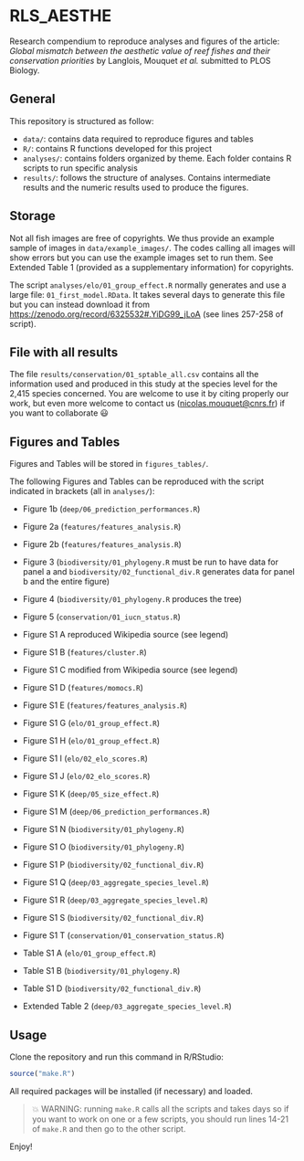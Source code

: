 # RLS_AESTHE

Research compendium to reproduce analyses and figures of the article: 
_Global mismatch between the aesthetic value of reef fishes and their conservation priorities_ 
by Langlois, Mouquet _et al._ submitted to PLOS Biology.


## General

This repository is structured as follow:

- `data/`: contains data required to reproduce figures and tables
- `R/`: contains R functions developed for this project
- `analyses/`: contains folders organized by theme. Each folder contains R scripts
to run specific analysis
- `results/`: follows the structure of analyses. Contains intermediate results 
and the numeric results used to produce the figures.



## Storage

Not all fish images are free of copyrights. We thus provide an example sample of 
images in `data/example_images/`. The codes calling all images will show errors 
but you can use the example images set to run them. See Extended Table 1 
(provided as a supplementary information) for copyrights. 

The script `analyses/elo/01_group_effect.R` normally generates and use a large 
file: `01_first_model.RData`. It takes several days to generate this file but 
you can instead download it from https://zenodo.org/record/6325532#.YiDG99_jLoA
(see lines 257-258 of script).



## File with all results  

The file `results/conservation/01_sptable_all.csv` contains all the information 
used and produced in this study at the species level for the 2,415 species 
concerned. You are welcome to use it by citing properly our work, but even more 
welcome to contact us (nicolas.mouquet@cnrs.fr) if you want to collaborate :smiley:



## Figures and Tables

Figures and Tables will be stored in `figures_tables/`.

The following Figures and Tables can be reproduced with the script indicated in 
brackets (all in `analyses/`):
    
- Figure 1b (`deep/06_prediction_performances.R`)
- Figure 2a (`features/features_analysis.R`)
- Figure 2b (`features/features_analysis.R`) 
- Figure 3 (`biodiversity/01_phylogeny.R` must be run to have data for panel a 
and `biodiversity/02_functional_div.R` generates data for panel b and the entire figure)
- Figure 4 (`biodiversity/01_phylogeny.R` produces the tree)
- Figure 5 (`conservation/01_iucn_status.R`)
- Figure S1 A reproduced Wikipedia source (see legend) 
- Figure S1 B (`features/cluster.R`) 
- Figure S1 C modified from Wikipedia source (see legend) 
- Figure S1 D  (`features/momocs.R`)
- Figure S1 E  (`features/features_analysis.R`)
- Figure S1 G  (`elo/01_group_effect.R`)
- Figure S1 H  (`elo/01_group_effect.R`)
- Figure S1 I  (`elo/02_elo_scores.R`)
- Figure S1 J (`elo/02_elo_scores.R`)
- Figure S1 K (`deep/05_size_effect.R`)
- Figure S1 M (`deep/06_prediction_performances.R`)
- Figure S1 N (`biodiversity/01_phylogeny.R`)
- Figure S1 O (`biodiversity/01_phylogeny.R`)
- Figure S1 P (`biodiversity/02_functional_div.R`)
- Figure S1 Q (`deep/03_aggregate_species_level.R`)
- Figure S1 R (`deep/03_aggregate_species_level.R`)
- Figure S1 S (`biodiversity/02_functional_div.R`)
- Figure S1 T (`conservation/01_conservation_status.R`)
      
- Table S1 A  (`elo/01_group_effect.R`)
- Table S1 B  (`biodiversity/01_phylogeny.R`)
- Table S1 D  (`biodiversity/02_functional_div.R`)

- Extended Table 2 (`deep/03_aggregate_species_level.R`)



## Usage

Clone the repository and run this command in R/RStudio:

```r
source("make.R")
```


All required packages will be installed (if necessary) and loaded.

> :boom: WARNING: running `make.R` calls all the scripts and takes days so if 
you want to work on one or a few scripts, you should run lines 14-21 of 
`make.R` and then go to the other script.

Enjoy!
